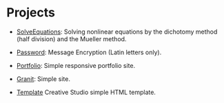 # Projects

* [SolveEquations](https://github.com/abramsa1/projects/tree/master/SolveEquations): 
Solving nonlinear equations by the dichotomy method (half division) and the Mueller method.

* [Password](https://github.com/abramsa1/projects/tree/master/Password): 
Message Encryption (Latin letters only).

* [Portfolio](https://github.com/abramsa1/projects/tree/master/Portfolio): 
Simple responsive portfolio site.

* [Granit](https://github.com/abramsa1/projects/tree/master/Granit): 
Simple site.

* [Template](https://github.com/abramsa1/projects/tree/master/Template)
Creative Studio simple HTML template.
